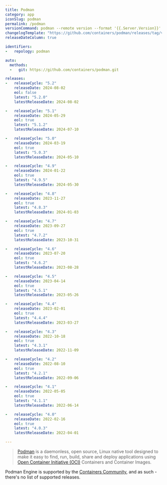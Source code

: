 ```yaml
---
title: Podman
category: app
iconSlug: podman
permalink: /podman
versionCommand: podman --remote version --format '{{.Server.Version}}'
changelogTemplate: "https://github.com/containers/podman/releases/tag/v__LATEST__"
releaseDateColumn: true

identifiers:
-   repology: podman

auto:
  methods:
  -   git: https://github.com/containers/podman.git

releases:
-   releaseCycle: "5.2"
    releaseDate: 2024-08-02
    eol: false
    latest: "5.2.0"
    latestReleaseDate: 2024-08-02

-   releaseCycle: "5.1"
    releaseDate: 2024-05-29
    eol: true
    latest: "5.1.2"
    latestReleaseDate: 2024-07-10

-   releaseCycle: "5.0"
    releaseDate: 2024-03-19
    eol: true
    latest: "5.0.3"
    latestReleaseDate: 2024-05-10

-   releaseCycle: "4.9"
    releaseDate: 2024-01-22
    eol: true
    latest: "4.9.5"
    latestReleaseDate: 2024-05-30

-   releaseCycle: "4.8"
    releaseDate: 2023-11-27
    eol: true
    latest: "4.8.3"
    latestReleaseDate: 2024-01-03

-   releaseCycle: "4.7"
    releaseDate: 2023-09-27
    eol: true
    latest: "4.7.2"
    latestReleaseDate: 2023-10-31

-   releaseCycle: "4.6"
    releaseDate: 2023-07-20
    eol: true
    latest: "4.6.2"
    latestReleaseDate: 2023-08-28

-   releaseCycle: "4.5"
    releaseDate: 2023-04-14
    eol: true
    latest: "4.5.1"
    latestReleaseDate: 2023-05-26

-   releaseCycle: "4.4"
    releaseDate: 2023-02-01
    eol: true
    latest: "4.4.4"
    latestReleaseDate: 2023-03-27

-   releaseCycle: "4.3"
    releaseDate: 2022-10-18
    eol: true
    latest: "4.3.1"
    latestReleaseDate: 2022-11-09

-   releaseCycle: "4.2"
    releaseDate: 2022-08-10
    eol: true
    latest: "4.2.1"
    latestReleaseDate: 2022-09-06

-   releaseCycle: "4.1"
    releaseDate: 2022-05-05
    eol: true
    latest: "4.1.1"
    latestReleaseDate: 2022-06-14

-   releaseCycle: "4.0"
    releaseDate: 2022-02-16
    eol: true
    latest: "4.0.3"
    latestReleaseDate: 2022-04-01

---
```


> [Podman](https://podman.io/) is a daemonless, open source, Linux native
> tool designed to make it easy to find, run, build, share and deploy
> applications using [Open Container Initiative (OCI)](https://www.opencontainers.org/)
> Containers and Container Images.

Podman Engine is supported by the [Containers Community](https://github.com/containers),
and as such - there's no list of supported releases.
